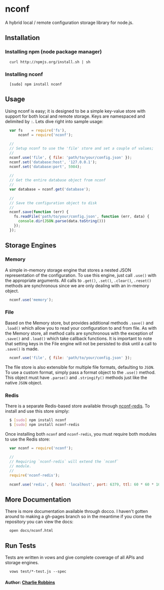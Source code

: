 # nconf

A hybrid local / remote configuration storage library for node.js.

## Installation

### Installing npm (node package manager)
```
  curl http://npmjs.org/install.sh | sh
```

### Installing nconf
```
  [sudo] npm install nconf
```

## Usage 
Using nconf is easy; it is designed to be a simple key-value store with support for both local and remote storage. Keys are namespaced and delimited by `:`. Lets dive right into sample usage:

``` js
  var fs    = require('fs'),
      nconf = require('nconf');
  
  //
  // Setup nconf to use the 'file' store and set a couple of values;
  //
  nconf.use('file', { file: 'path/to/your/config.json' });
  nconf.set('database:host', '127.0.0.1');
  nconf.set('database:port', 5984);
  
  //
  // Get the entire database object from nconf
  //
  var database = nconf.get('database');
  
  //
  // Save the configuration object to disk
  //
  nconf.save(function (err) {
    fs.readFile('path/to/your/config.json', function (err, data) {
      console.dir(JSON.parse(data.toString()))
    });
  });
```

## Storage Engines

### Memory
A simple in-memory storage engine that stores a nested JSON representation of the configuration. To use this engine, just call `.use()` with the appropriate arguments. All calls to `.get()`, `.set()`, `.clear()`, `.reset()` methods are synchronous since we are only dealing with an in-memory object.

``` js 
  nconf.use('memory');
```

### File
Based on the Memory store, but provides additional methods `.save()` and `.load()` which allow you to read your configuration to and from file. As with the Memory store, all method calls are synchronous with the exception of `.save()` and `.load()` which take callback functions. It is important to note that setting keys in the File engine will not be persisted to disk until a call to `.save()` is made.

``` js
  nconf.use('file', { file: 'path/to/your/config.json' });
```

The file store is also extensible for multiple file formats, defaulting to `JSON`. To use a custom format, simply pass a format object to the `.use()` method. This object must have `.parse()` and `.stringify()` methods just like the native `JSON` object.

### Redis
There is a separate Redis-based store available through [nconf-redis][0]. To install and use this store simply:

``` bash
  $ [sudo] npm install nconf
  $ [sudo] npm install nconf-redis
```

Once installing both `nconf` and `nconf-redis`, you must require both modules to use the Redis store:

``` js
  var nconf = require('nconf');
  
  //
  // Requiring `nconf-redis` will extend the `nconf`
  // module.
  //
  require('nconf-redis');
  
  nconf.use('redis', { host: 'localhost', port: 6379, ttl: 60 * 60 * 1000 });
```

## More Documentation
There is more documentation available through docco. I haven't gotten around to making a gh-pages branch so in the meantime if you clone the repository you can view the docs:

```
  open docs/nconf.html
```

## Run Tests
Tests are written in vows and give complete coverage of all APIs and storage engines.

```
  vows test/*-test.js --spec
```

#### Author: [Charlie Robbins](http://nodejitsu.com)

[0]: http://github.com/indexzero/nconf